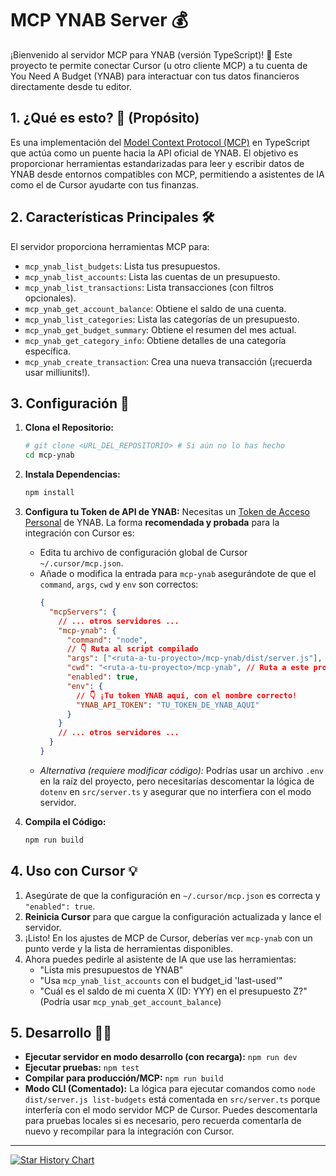 # MCP YNAB Server 💰

¡Bienvenido al servidor MCP para YNAB (versión TypeScript)! 🎉 Este proyecto te permite conectar Cursor (u otro cliente MCP) a tu cuenta de You Need A Budget (YNAB) para interactuar con tus datos financieros directamente desde tu editor.

## 1. ¿Qué es esto? 🤔 (Propósito)

Es una implementación del [Model Context Protocol (MCP)](https://docs.cursor.com/context/model-context-protocol) en TypeScript que actúa como un puente hacia la API oficial de YNAB. El objetivo es proporcionar herramientas estandarizadas para leer y escribir datos de YNAB desde entornos compatibles con MCP, permitiendo a asistentes de IA como el de Cursor ayudarte con tus finanzas.

## 2. Características Principales 🛠️

El servidor proporciona herramientas MCP para:

*   `mcp_ynab_list_budgets`: Lista tus presupuestos.
*   `mcp_ynab_list_accounts`: Lista las cuentas de un presupuesto.
*   `mcp_ynab_list_transactions`: Lista transacciones (con filtros opcionales).
*   `mcp_ynab_get_account_balance`: Obtiene el saldo de una cuenta.
*   `mcp_ynab_list_categories`: Lista las categorías de un presupuesto.
*   `mcp_ynab_get_budget_summary`: Obtiene el resumen del mes actual.
*   `mcp_ynab_get_category_info`: Obtiene detalles de una categoría específica.
*   `mcp_ynab_create_transaction`: Crea una nueva transacción (¡recuerda usar milliunits!).

## 3. Configuración 🚀

1.  **Clona el Repositorio:**
    ```bash
    # git clone <URL_DEL_REPOSITORIO> # Si aún no lo has hecho
    cd mcp-ynab 
    ```
2.  **Instala Dependencias:**
    ```bash
    npm install
    ```
3.  **Configura tu Token de API de YNAB:** Necesitas un [Token de Acceso Personal](https://app.ynab.com/settings/developer) de YNAB. La forma **recomendada y probada** para la integración con Cursor es:
    *   Edita tu archivo de configuración global de Cursor `~/.cursor/mcp.json`.
    *   Añade o modifica la entrada para `mcp-ynab` asegurándote de que el `command`, `args`, `cwd` y `env` son correctos:
        ```json
        {
          "mcpServers": {
            // ... otros servidores ...
            "mcp-ynab": {
              "command": "node",
              // 👇 Ruta al script compilado
              "args": ["<ruta-a-tu-proyecto>/mcp-ynab/dist/server.js"], 
              "cwd": "<ruta-a-tu-proyecto>/mcp-ynab", // Ruta a este proyecto
              "enabled": true,
              "env": {
                // 👇 ¡Tu token YNAB aquí, con el nombre correcto!
                "YNAB_API_TOKEN": "TU_TOKEN_DE_YNAB_AQUI" 
              }
            }
            // ... otros servidores ...
          }
        }
        ```
    *   *Alternativa (requiere modificar código):* Podrías usar un archivo `.env` en la raíz del proyecto, pero necesitarías descomentar la lógica de `dotenv` en `src/server.ts` y asegurar que no interfiera con el modo servidor.

4.  **Compila el Código:**
    ```bash
    npm run build
    ```

## 4. Uso con Cursor 💡

1.  Asegúrate de que la configuración en `~/.cursor/mcp.json` es correcta y `"enabled": true`.
2.  **Reinicia Cursor** para que cargue la configuración actualizada y lance el servidor.
3.  ¡Listo! En los ajustes de MCP de Cursor, deberías ver `mcp-ynab` con un punto verde y la lista de herramientas disponibles.
4.  Ahora puedes pedirle al asistente de IA que use las herramientas:
    *   "Lista mis presupuestos de YNAB"
    *   "Usa `mcp_ynab_list_accounts` con el budget_id 'last-used'"
    *   "Cuál es el saldo de mi cuenta X (ID: YYY) en el presupuesto Z?" (Podría usar `mcp_ynab_get_account_balance`)

## 5. Desarrollo 🧑‍💻

*   **Ejecutar servidor en modo desarrollo (con recarga):** `npm run dev`
*   **Ejecutar pruebas:** `npm test`
*   **Compilar para producción/MCP:** `npm run build`
*   **Modo CLI (Comentado):** La lógica para ejecutar comandos como `node dist/server.js list-budgets` está comentada en `src/server.ts` porque interfería con el modo servidor MCP de Cursor. Puedes descomentarla para pruebas locales si es necesario, pero recuerda comentarla de nuevo y recompilar para la integración con Cursor.

---

[![Star History Chart](https://api.star-history.com/svg?repos=bulletninja/mcp-ynab&type=Date)](https://star-history.com/#bulletninja/mcp-ynab&Date) 
